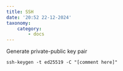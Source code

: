 ```yaml
---
title: SSH
date: '20:52 22-12-2024'
taxonomy:
    category:
        - docs
---
```


Generate private-public key pair

    ssh-keygen -t ed25519 -C "[comment here]"